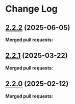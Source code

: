 # Change Log

## [2.2.2](https://github.com/networknt/graphql-petstore/tree/2.2.2) (2025-06-05)


**Merged pull requests:**


## [2.2.1](https://github.com/networknt/graphql-petstore/tree/2.2.1) (2025-03-22)


**Merged pull requests:**




## [2.2.0](https://github.com/networknt/graphql-petstore/tree/2.2.0) (2025-02-12)


**Merged pull requests:**




